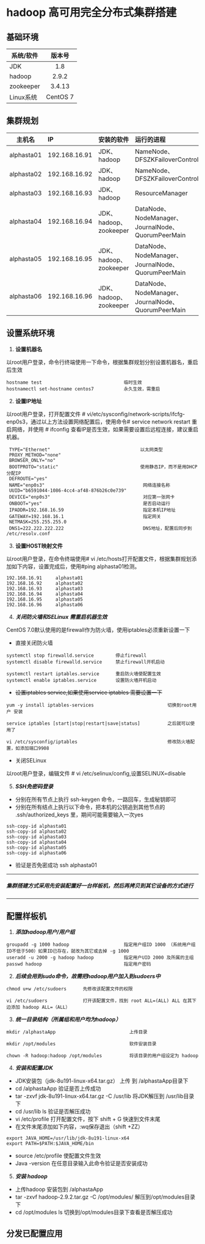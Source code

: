 # hadoop 高可用完全分布式集群搭建

## 基础环境

系统/软件 | 版本号
-|:-:
JDK | 1.8 
hadoop | 2.9.2
zookeeper | 3.4.13
Linux系统 | CentOS 7

## 集群规划

主机名|IP |安装的软件|运行的进程
-|:-|:-|:-
alphasta01|192.168.16.91|JDK、hadoop|NameNode、DFSZKFailoverController
alphasta02|192.168.16.92|JDK、hadoop|NameNode、DFSZKFailoverController
alphasta03|192.168.16.93|JDK、hadoop|ResourceManager
alphasta04|192.168.16.94|JDK、hadoop、zookeeper|DataNode、NodeManager、JournalNode、QuorumPeerMain
alphasta05|192.168.16.95|JDK、hadoop、zookeeper|DataNode、NodeManager、JournalNode、QuorumPeerMain
alphasta06|192.168.16.96|JDK、hadoop、zookeeper|DataNode、NodeManager、JournalNode、QuorumPeerMain

## 设置系统环境

1. **设置机器名**

以root用户登录，命令行终端使用一下命令，根据集群规划分别设置机器名，重启后生效

```
hostname test                              临时生效
hostnamectl set-hostname centos7           永久生效，需重启
```

2. **设置IP地址**

以root用户登录，打开配置文件 # vi/etc/sysconfig/network-scripts/ifcfg-enp0s3，通过以上方法设置网络配置后，使用命令# service network restart 重启网络，并使用 # ifconfig 查看IP是否生效，如果需要设置后远程连接，建议重启机器。

```
 TYPE="Ethernet"                                 以太网类型
 PROXY_METHOD="none"
 BROWSER_ONLY="no"
 BOOTPROTO="static"                              使用静态IP，而不是用DHCP分配IP
 DEFROUTE="yes"
 NAME="enp0s3"                                    网络连接名称
 UUID="b6591044-1086-4cc4-af48-876b26c0e739"
 DEVICE="enp0s3"                                  对应第一张网卡
 ONBOOT="yes"                                     是否启动运行
 IPADDR=192.168.16.59                             指定本机IP地址
 GATEWAY=192.168.16.1                             指定网关
 NETMASK=255.255.255.0                            
 DNS1=222.222.222.222                             DNS地址，配置后同步到 /etc/resolv.conf
```

3. **设置HOST映射文件**

以root用户登录，在命令终端使用# vi /etc/hosts打开配置文件，根据集群规划添加如下内容，设置完成后，使用#ping alphasta01检测。

```   
192.168.16.91     alphasta01
192.168.16.92     alphasta02
192.168.16.93     alphasta03
192.168.16.94     alphasta04
192.168.16.95     alphasta05 
192.168.16.96     alphasta06 
```
4. ***关闭防火墙和SELinux 需重启机器生效***
 
CentOS 7.0默认使用的是firewall作为防火墙，使用iptables必须重新设置一下

- 直接关闭防火墙
```
systemctl stop firewalld.service        停止firewall
systemctl disable firewalld.service     禁止firewall开机启动

systemctl restart iptables.service      重启防火墙使配置生效
systemctl enable iptables.service       设置防火墙开机启动
```

- ~~设置iptables service,如果使用service iptables 需要设置一下~~

```
yum -y install iptables-services                           切换到root用户 安装

service iptables [start|stop|restart|save|status]          之后就可以使用了

vi /etc/sysconfig/iptables                                 修改防火墙配置，如添加端口9908
```    

- 关闭SELinux

以root用户登录，编辑文件 # vi /etc/selinux/config,设置SELINUX=disable


5. ***SSH免密码登录***
    
- 分别在所有节点上执行 ssh-keygen 命令，一路回车，生成秘钥即可 
- 分别在所有结点上执行以下命令，把本机的公钥追到其他节点的 .ssh/authorized_keys 里，期间可能需要输入一次yes

```
ssh-copy-id alphasta01
ssh-copy-id alphasta02
ssh-copy-id alphasta03
ssh-copy-id alphasta04
ssh-copy-id alphasta05
ssh-copy-id alphasta06
```
- 验证是否免密成功 ssh alphasta01 

***
##### 集群搭建方式采用先安装配置好一台样板机，然后再拷贝到其它设备的方式进行
*** 

## 配置样板机

1. ***添加hadoop用户/用户组***
```
groupadd -g 1000 hadoop                    指定用户组ID 1000 （系统用户组ID不低于500）如果ID已存在，就改为其它或去掉 -g 1000
useradd -u 2000 -g hadoop hadoop           指定用户UID 2000 及所属的主组
passwd hadoop                              指定用户密码
```

2. ***后续会用到sudo命令，故需把hadoop用户加入到sudoers中***

```
chmod u+w /etc/sudoers      先修改该配置文件的权限

vi /etc/sudoers             打开该配置文件，找到 root ALL=(ALL) ALL 在其下边添加 hadoop ALL=（ALL）

```

3. ***统一目录结构（所属组和用户均为hadoop）***

```
mkdir /alphastaApp                           上传目录

mkdir /opt/modules                           软件安装目录

chown -R hadoop:hadoop /opt/modules          将该目录的用户组设定为 hadoop
```

4. ***安装和配置JDK***

- JDK安装包（jdk-8u191-linux-x64.tar.gz）              上传 到 /alphastaApp目录下
- cd /alphastaApp                                     验证是否上传成功
- tar -zxvf jdk-8u191-linux-x64.tar.gz -C /usr/lib    将JDK解压到 /usr/lib目录下
- cd /usr/lib      ls                                 验证是否解压成功
- vi /etc/profile                                     打开配置文件，按下 shift + G 快速到文件末尾
- 在文件末尾添加如下内容，:wq保存退出（shift +ZZ）
```
export JAVA_HOME=/usr/lib/jdk-8u191-linux-x64
export PATH=$PATH:$JAVA_HOME/bin
```
- source /etc/profile                                 使配置文件生效
- Java -version                                       在任意目录输入此命令验证是否安装成功

5. ***安装 hadoop***

- 上传hadoop 安装包到 /alphastaApp
- tar -zxvf hadoop-2.9.2.tar.gz -C /opt/modules/      解压到/opt/modules目录下
- cd /opt/modules   ls                                切换到/opt/modules目录下查看是否解压成功


## 分发已配置应用



